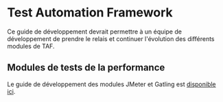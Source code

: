 # Test Automation Framework
Ce guide de développement devrait permettre à un équipe de développement de prendre le relais et continuer l'évolution des différents modules de TAF.

## Modules de tests de la performance
Le guide de développement des modules JMeter et Gatling est [disponible ici](./performance/README.md).
